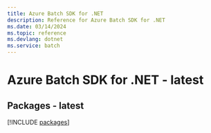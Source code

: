 ```yaml
---
title: Azure Batch SDK for .NET
description: Reference for Azure Batch SDK for .NET
ms.date: 03/14/2024
ms.topic: reference
ms.devlang: dotnet
ms.service: batch
---
```

# Azure Batch SDK for .NET - latest
## Packages - latest
[!INCLUDE [packages](batch-index.md)]
